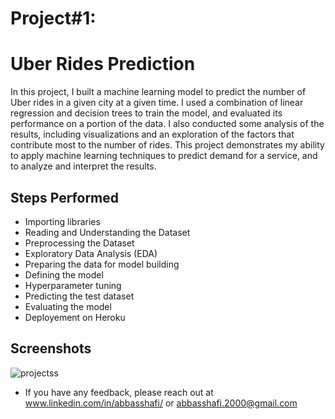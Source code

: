 
# Project#1: 
# Uber Rides Prediction

In this project, I built a machine learning model to predict the number of Uber rides in a given city at a given time. I used a combination of linear regression and decision trees to train the model, and evaluated its performance on a portion of the data. I also conducted some analysis of the results, including visualizations and an exploration of the factors that contribute most to the number of rides. This project demonstrates my ability to apply machine learning techniques to predict demand for a service, and to analyze and interpret the results.


## Steps Performed
- Importing libraries
- Reading and Understanding the Dataset
- Preprocessing the Dataset
- Exploratory Data Analysis (EDA)
- Preparing the data for model building
- Defining the model
- Hyperparameter tuning
- Predicting the test dataset
- Evaluating the model
- Deployement on Heroku



## Screenshots

![projectss](https://user-images.githubusercontent.com/57635556/146496242-6b4e6139-258c-4eb6-84ad-de847db030ac.png)

- If you have any feedback, please reach out at www.linkedin.com/in/abbasshafi/ or abbasshafi.2000@gmail.com
